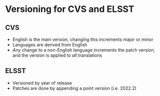 # Versioning for CVS and ELSST

## CVS

* English is the main version, changing this increments major or minor
* Languages are derived from English
* *Any* change to a non-English language increments the patch version, and the version is applied to *all* translations

## ELSST

* Versioned by year of release
* Patches are done by appending a point version (i.e. 2022.2)
